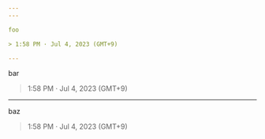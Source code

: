 ```yaml
---
---

foo

> 1:58 PM · Jul 4, 2023 (GMT+9)

---
```


bar

> 1:58 PM · Jul 4, 2023 (GMT+9)

---

baz

> 1:58 PM · Jul 4, 2023 (GMT+9)
